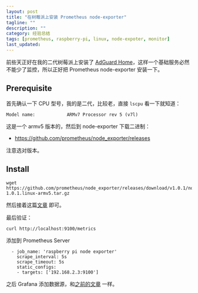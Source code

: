 ```yaml
---
layout: post
title: "在树莓派上安装 Prometheus node-exporter"
tagline: ""
description: ""
category: 经验总结
tags: [prometheus, raspberry-pi, linux, node-expoter, monitor]
last_updated:
---
```



前些天正好在我的二代树莓派上安装了 [AdGuard Home](/post/2020/05/use-adguard-home-to-block-ads.html)，这样一个基础服务必然不能少了监控，所以正好把 Prometheus node-exporter 安装一下。

## Prerequisite

首先确认一下 CPU 型号，我的是二代，比较老，直接 `lscpu` 看一下就知道：

	Model name:            ARMv7 Processor rev 5 (v7l)

这是一个 armv5 版本的，然后到 node-exporter 下载二进制：

- <https://github.com/prometheus/node_exporter/releases>

注意选对版本。


## Install

	wget https://github.com/prometheus/node_exporter/releases/download/v1.0.1/node_exporter-1.0.1.linux-armv5.tar.gz

然后接着这篇[文章](/post/2020/04/prometheus-monitoring-system-and-tsdb.html) 即可。

最后验证：

	curl http://localhost:9100/metrics

添加到 Prometheus Server

	  - job_name: 'raspberry pi node exporter'
		scrape_interval: 5s
		scrape_timeout: 5s
		static_configs:
		- targets: ['192.168.2.3:9100']


之后 Grafana 添加数据源，和[之前的文章](/post/2020/05/use-prometheus-and-grafana-monitor-proxmox.html) 一样。

